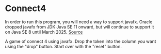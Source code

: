 # Connect4 #

In order to run this program, you will need a way to support javafx. Oracle dropped javafx from JDK Java SE 11 onward, but will continue to support it on Java SE 8 until March 2025. [Source](https://www.oracle.com/java/technologies/java-se-support-roadmap.html#:~:text=Starting%20with%20Java%20SE%2011,will%20continue%20until%20March%202025.&text=*%20Oracle%20Java%20SE%20product%20dates,to%20illustrate%20the%20support%20policies.)

A game of connect 4 using javafx. Drop the token into the column you want using the "drop" button. Start over with the "reset" button.
